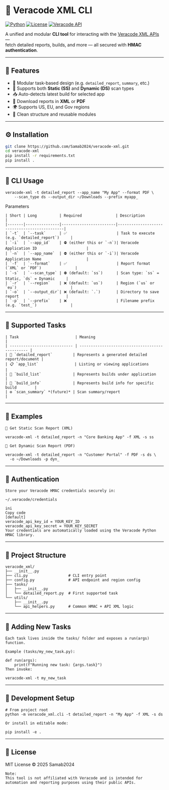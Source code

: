 # 🧩 Veracode XML CLI

[![Python](https://img.shields.io/badge/python-3.8%2B-blue)](https://www.python.org/)
[![License](https://img.shields.io/badge/license-MIT-green)](LICENSE)
[![Veracode API](https://img.shields.io/badge/veracode-xml--api-orange)](https://docs.veracode.com/r/c_api_main)

A unified and modular **CLI tool** for interacting with the [Veracode XML APIs](https://docs.veracode.com/r/c_api_main) —  
fetch detailed reports, builds, and more — all secured with **HMAC authentication**.

---

## 🚀 Features
- 🧱 Modular task-based design (e.g. `detailed_report`, `summary`, etc.)
- 🔄 Supports both **Static (SS)** and **Dynamic (DS)** scan types
- 📥 Auto-detects latest build for selected app
- 📂 Download reports in **XML** or **PDF**
- 🌍 Supports US, EU, and Gov regions
- 🧩 Clean structure and reusable modules

---

## ⚙️ Installation

```bash
git clone https://github.com/Samab2024/veracode-xml.git
cd veracode-xml
pip install -r requirements.txt
pip install .
```

---

## 🧠 CLI Usage
```
veracode-xml -t detailed_report --app_name "My App" --format PDF \
    --scan_type ds --output_dir ~/Downloads --prefix myapp_
```
Parameters
```
| Short | Long          | Required               | Description                                  |
|-------|---------------|------------------------|----------------------------------------------|
| `-t`  | `--task`      | ✅                      | Task to execute (e.g. `detailed_report`)     |
| `-i`  | `--app_id`    | ⛔ (either this or `-n`)| Veracode Application ID                      |
| `-n`  | `--app_name`  | ⛔ (either this or `-i`)| Veracode Application Name                    |
| `-f`  | `--format`    | ✅                      | Report format (`XML` or `PDF`)               |
| `-s`  | `--scan_type` | ⛔ (default: `ss`)      | Scan type: `ss` = Static, `ds` = Dynamic     |
| `-r`  | `--region`    | ❌ (default: `us`)      | Region (`us` or `eu`)                        |
| `-o`  | `--output_dir`| ❌ (default: `.`)       | Directory to save report                     |
| `-p`  | `--prefix`    | ❌                      | Filename prefix (e.g. `test_`)               |
```

---
## 🧩 Supported Tasks
```
| Task                         | Meaning                                         |
| ---------------------------- | ----------------------------------------------- |
| 🧾 `detailed_report`         | Represents a generated detailed report/document |
| 📋 `app_list`                | Listing or viewing applications                 |
| 📘 `build_list`              | Represents builds under application             |
| 🧱 `build_info`              | Represents build info for specific build        |
| ⚙️ `scan_summary` *(future)* | Scan summary/report                             |
```
---

## 📘 Examples
```
🔹 Get Static Scan Report (XML)

veracode-xml -t detailed_report -n "Core Banking App" -f XML -s ss

🔸 Get Dynamic Scan Report (PDF)

veracode-xml -t detailed_report -n "Customer Portal" -f PDF -s ds \
  -o ~/Downloads -p dyn_
```

---

## 🔐 Authentication
```
Store your Veracode HMAC credentials securely in:

~/.veracode/credentials

ini
Copy code
[default]
veracode_api_key_id = YOUR_KEY_ID
veracode_api_key_secret = YOUR_KEY_SECRET
Your credentials are automatically loaded using the Veracode Python HMAC library.
```

---

## 🧱 Project Structure
```
veracode_xml/
├── __init__.py
├── cli.py                  # CLI entry point
├── config.py               # API endpoint and region config
├── tasks/
│   ├── __init__.py
│   └── detailed_report.py  # First supported task
└── utils/
    ├── __init__.py
    └── api_helpers.py      # Common HMAC + API XML logic
```

---

## 🧩 Adding New Tasks
```
Each task lives inside the tasks/ folder and exposes a run(args) function.

Example (tasks/my_new_task.py):

def run(args):
    print(f"Running new task: {args.task}")
Then invoke:

veracode-xml -t my_new_task
```

---

## 🧪 Development Setup
```
# From project root
python -m veracode_xml.cli -t detailed_report -n "My App" -f XML -s ds

Or install in editable mode:

pip install -e .
```

---

## 🪪 License

MIT License © 2025 Samab2024

```
Note:
This tool is not affiliated with Veracode and is intended for automation and reporting purposes using their public APIs.
